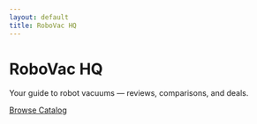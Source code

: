 ```yaml
---
layout: default
title: RoboVac HQ
---
```

<h1>RoboVac HQ</h1>
<p>Your guide to robot vacuums — reviews, comparisons, and deals.</p>
<p><a class='btn' href='/products.html'>Browse Catalog</a></p>